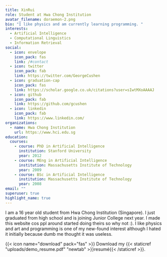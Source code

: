 ```yaml
---
title: XinRui
role: Student at Hwa Chong Institution
avatar_filename: doraemon-2.png
bio: "I like physics and am currently learning programming. "
interests:
  - Artificial Intelligence
  - Computational Linguistics
  - Information Retrieval
social:
  - icon: envelope
    icon_pack: fas
    link: /#contact
  - icon: twitter
    icon_pack: fab
    link: https://twitter.com/GeorgeCushen
  - icon: graduation-cap
    icon_pack: fas
    link: https://scholar.google.co.uk/citations?user=sIwtMXoAAAAJ
  - icon: github
    icon_pack: fab
    link: https://github.com/gcushen
  - icon: linkedin
    icon_pack: fab
    link: https://www.linkedin.com/
organizations:
  - name: Hwa Chong Institution
    url: https://www.hci.edu.sg
education:
  courses:
    - course: PhD in Artificial Intelligence
      institution: Stanford University
      year: 2012
    - course: MEng in Artificial Intelligence
      institution: Massachusetts Institute of Technology
      year: 2009
    - course: BSc in Artificial Intelligence
      institution: Massachusetts Institute of Technology
      year: 2008
email: ""
superuser: true
highlight_name: true
---
```

I am a 16 year old student from Hwa Chong Institution (Singapore). I just graduated from high school and is joining Junior College next year. I made this website cos ppl around started doing theirs so why not :). I like physics and art and programming is one of my new-found interest although I hated it initially because dumb me thought it was useless.

{{< icon name="download" pack="fas" >}} Download my {{< staticref "uploads/demo_resume.pdf" "newtab" >}}resumé{{< /staticref >}}.